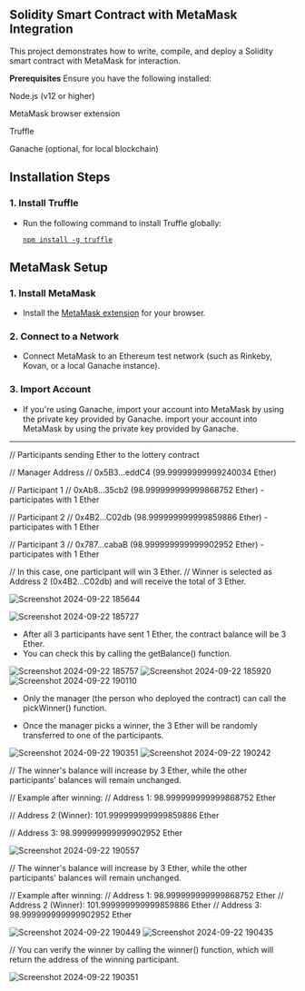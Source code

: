 **Solidity Smart Contract with MetaMask Integration**
-------------------------------------------------------------------------
This project demonstrates how to write, compile, and deploy a Solidity smart contract with MetaMask for interaction.

**Prerequisites**
Ensure you have the following installed:

Node.js (v12 or higher)

MetaMask browser extension

Truffle

Ganache (optional, for local blockchain)


## Installation Steps

### 1. Install Truffle

- Run the following command to install Truffle globally:

  [`npm install -g truffle`](#)

## MetaMask Setup

### 1. Install MetaMask

- Install the [MetaMask extension](https://metamask.io/) for your browser.

### 2. Connect to a Network

- Connect MetaMask to an Ethereum test network (such as Rinkeby, Kovan, or a local Ganache instance).

### 3. Import Account

- If you're using Ganache, import your account into MetaMask by using the private key provided by Ganache.
 import your account into MetaMask by using the private key provided by Ganache.
-------------------------------------------------------------------------------------------------------------------
// Participants sending Ether to the lottery contract

// Manager Address
// 0x5B3...eddC4 (99.99999999999240034 Ether)

// Participant 1
// 0xAb8...35cb2 (98.999999999999868752 Ether) - participates with 1 Ether

// Participant 2
// 0x4B2...C02db (98.999999999999859886 Ether) - participates with 1 Ether

// Participant 3
// 0x787...cabaB (98.999999999999902952 Ether) - participates with 1 Ether

// In this case, one participant will win 3 Ether.
// Winner is selected as Address 2 (0x4B2...C02db) and will receive the total of 3 Ether.


![Screenshot 2024-09-22 185644](https://github.com/user-attachments/assets/93e12604-0bcd-4c8e-bc72-b10c04405bbf) 

![Screenshot 2024-09-22 185727](https://github.com/user-attachments/assets/54fd7868-0ae4-41a8-b6f6-68efa0a83a0b) 



 * After all 3 participants have sent 1 Ether, the contract balance will be 3 Ether.
 * You can check this by calling the getBalance() function.


![Screenshot 2024-09-22 185757](https://github.com/user-attachments/assets/422805cc-4f2c-4150-9f00-3dabce44b875) 
![Screenshot 2024-09-22 185920](https://github.com/user-attachments/assets/069f1a71-c1f6-4a31-9b0a-6f8cf85e6d63)
![Screenshot 2024-09-22 190110](https://github.com/user-attachments/assets/a35f7654-4030-4a54-85dd-184466d10c40)



 * Only the manager (the person who deployed the contract) can call the pickWinner() function.
   
 * Once the manager picks a winner, the 3 Ether will be randomly transferred to one of the participants.

 ![Screenshot 2024-09-22 190351](https://github.com/user-attachments/assets/62f53d35-4854-4a14-a8fc-2fb4a598b267)
![Screenshot 2024-09-22 190242](https://github.com/user-attachments/assets/6021ab1a-0384-49a4-9ad4-82f954330864)

// The winner's balance will increase by 3 Ether, while the other participants' balances will remain unchanged.

// Example after winning:
// Address 1: 98.999999999999868752 Ether

// Address 2 (Winner): 101.999999999999859886 Ether

// Address 3: 98.999999999999902952 Ether

![Screenshot 2024-09-22 190557](https://github.com/user-attachments/assets/9ed737bb-ca3e-486b-b80f-036ce48cbb65)

// The winner's balance will increase by 3 Ether, while the other participants' balances will remain unchanged.

// Example after winning:
// Address 1: 98.999999999999868752 Ether
// Address 2 (Winner): 101.999999999999859886 Ether
// Address 3: 98.999999999999902952 Ether


![Screenshot 2024-09-22 190449](https://github.com/user-attachments/assets/9b4e1970-951e-40e0-a961-0424e327dc96)
![Screenshot 2024-09-22 190435](https://github.com/user-attachments/assets/47e186c6-f0df-4a1d-b5e7-434861caf41a)

// You can verify the winner by calling the winner() function, which will return the address of the winning participant.

![Screenshot 2024-09-22 190351](https://github.com/user-attachments/assets/f7b43504-c4c9-4b5c-a860-a16d5166a595)






